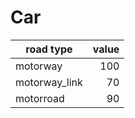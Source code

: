 # Car #

| road type   |  value |
|----------|------:|
| motorway |  100 |
| motorway_link |    70 |
| motorroad |    90 |
